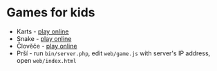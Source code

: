 # Games for kids

* Karts - [play online](https://vrana.github.io/games/karts/)
* Snake - [play online](https://vrana.github.io/games/snake/)
* Člověče - [play online](https://vrana.github.io/games/clovece/)
* Prší - run `bin/server.php`, edit `web/game.js` with server's IP address, open `web/index.html`

